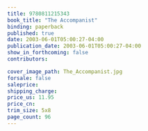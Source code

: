 ```yaml
---
title: 9780811215343
book_title: "The Accompanist"
binding: paperback
published: true
date: 2003-06-01T05:00:27-04:00
publication_date: 2003-06-01T05:00:27-04:00
show_in_forthcoming: false
contributors:

cover_image_path: The_Accompanist.jpg
forsale: false
saleprice:
shipping_charge:
price_us: 11.95
price_cn:
trim_size: 5x8
page_count: 96
---
```


